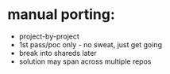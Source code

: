 # manual porting:
- project-by-project
- 1st pass/poc only - no sweat, just get going 
- break into shareds later
- solution may span across multiple repos